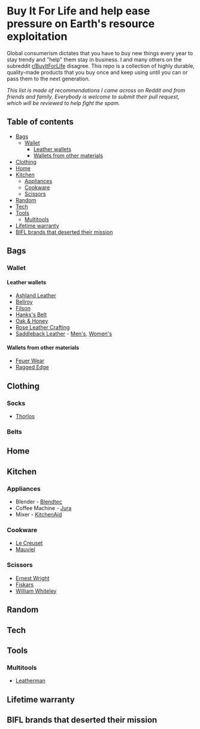 # Buy It For Life and help ease pressure on Earth's resource exploitation

Global consumerism dictates that you have to buy new things every year to stay trendy and "help" them stay in business. I and many others on the subreddit [r/BuyItForLife](https://www.reddit.com/r/BuyItForLife/) disagree. This repo is a collection of highly durable, quality-made products that you buy once and keep using until you can or pass them to the next generation. 

_This list is made of recommendations I came across on Reddit and from friends and family. Everybody is welcome to submit their pull request, which will be reviewed to help fight the spam._

## Table of contents

- [Bags](#bags)
  - [Wallet](#wallet) 
    - [Leather wallets](#leather-wallets)
    - [Wallets from other materials](#wallets-from-other-materials) 
- [Clothing](#clothing)
- [Home](#home)
- [Kitchen](#kitchen)
  - [Appliances](#appliances) 
  - [Cookware](#cookware) 
  - [Scissors](#scissors) 
- [Random](#random)
- [Tech](#tech)
- [Tools](#tools)
  - [Multitools](#multitools) 
- [Lifetime warranty](#lifetime-warranty)
- [BIFL brands that deserted their mission](#bifl-brands-that-deserted-their-mission)

## Bags

### Wallet

#### Leather wallets

- [Ashland Leather](https://ashlandleather.com/collections/leather-wallets)
- [Bellroy](https://bellroy.com/products/category/wallets)
- [Filson](https://www.filson.com/accessories/wallets.html) 
- [Hanks's Belt](https://www.hanksbelts.com/collections/usa-made-mens-wallets)
- [Oak & Honey](https://oakandhoneyleather.com/)
- [Rose Leather Crafting](https://www.etsy.com/shop/RoseLeatherCrafting)
- [Saddleback Leather](https://saddlebackleather.com/) - [Men's](https://saddlebackleather.com/mens-leather-wallets-belts/), [Women's](https://saddlebackleather.com/womens-leather-wallets/) 

#### Wallets from other materials

- [Feuer Wear](https://www.feuerwear.de/shop/portemonnaies/fred-portemonnaie) 
- [Ragged Edge](https://raggededgegear.com/product-category/wallets/) 

## Clothing

### Socks

- [Thorlos](https://thorlos.com/)

### Belts

## Home

## Kitchen

### Appliances

- Blender - [Blendtec](https://www.blendtec.com/)
- Coffee Machine - [Jura](https://www.jura.com)
- Mixer - [KitchenAid](https://www.kitchenaid.com/countertop-appliances/stand-mixers/see-all.html)

### Cookware

- [Le Creuset](https://www.lecreuset.co.uk/en_GB/)
- [Mauviel](https://www.mauviel.com/)

### Scissors

- [Ernest Wright](https://www.ernestwright.co.uk/)
- [Fiskars](https://www.fiskars.com/en-us/crafting-and-sewing/products/scissors-and-shears)
- [William Whiteley](https://www.whiteley.co.uk/)

## Random

## Tech

## Tools

### Multitools

- [Leatherman](https://www.leatherman.com/)

## Lifetime warranty

## BIFL brands that deserted their mission
